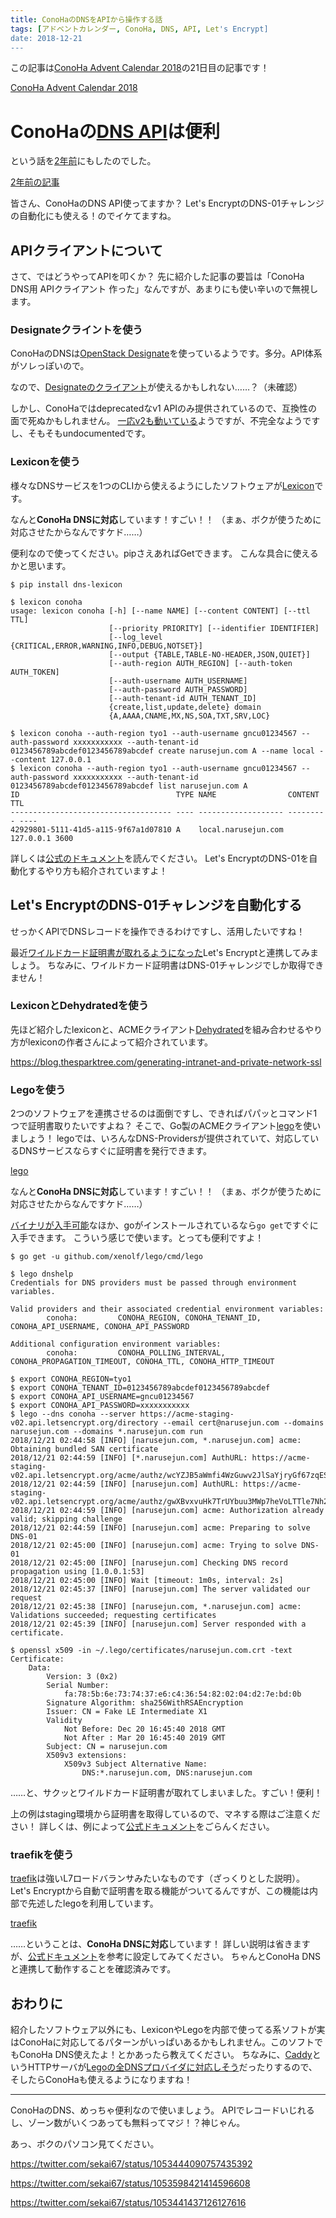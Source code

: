 ```yaml
---
title: ConoHaのDNSをAPIから操作する話
tags: [アドベントカレンダー, ConoHa, DNS, API, Let's Encrypt]
date: 2018-12-21
---
```


この記事は[ConoHa Advent Calendar 2018](https://qiita.com/advent-calendar/2018/conoha)の21日目の記事です！

[ConoHa Advent Calendar 2018](https://qiita.com/advent-calendar/2018/conoha)

# ConoHaの[DNS API](https://www.conoha.jp/docs/)は便利

という話を[2年前](/posts/14/)にもしたのでした。

[2年前の記事](/posts/14/)

皆さん、ConoHaのDNS API使ってますか？
Let's EncryptのDNS-01チャレンジの自動化にも使える！のでイケてますね。

## APIクライアントについて

さて、ではどうやってAPIを叩くか？
先に紹介した記事の要旨は「ConoHa DNS用 APIクライアント 作った」なんですが、あまりにも使い辛いので無視します。

### Designateクライントを使う

ConoHaのDNSは[OpenStack Designate](https://docs.openstack.org/designate/latest/)を使っているようです。多分。API体系がソレっぽいので。

なので、[Designateのクライアント](https://docs.openstack.org/python-designateclient/latest/cli/index.html)が使えるかもしれない……？（未確認）

しかし、ConoHaではdeprecatedなv1 APIのみ提供されているので、互換性の面で死ぬかもしれません。
[一応v2も動いている](https://dns-service.tyo1.conoha.io/)ようですが、不完全なようですし、そもそもundocumentedです。

### Lexiconを使う

様々なDNSサービスを1つのCLIから使えるようにしたソフトウェアが[Lexicon](https://github.com/AnalogJ/lexicon)です。

なんと**ConoHa DNSに対応**しています！すごい！！
（まぁ、ボクが使うために対応させたからなんですケド……）

便利なので使ってください。pipさえあればGetできます。
こんな具合に使えるかと思います。

```
$ pip install dns-lexicon

$ lexicon conoha
usage: lexicon conoha [-h] [--name NAME] [--content CONTENT] [--ttl TTL]
                      [--priority PRIORITY] [--identifier IDENTIFIER]
                      [--log_level {CRITICAL,ERROR,WARNING,INFO,DEBUG,NOTSET}]
                      [--output {TABLE,TABLE-NO-HEADER,JSON,QUIET}]
                      [--auth-region AUTH_REGION] [--auth-token AUTH_TOKEN]
                      [--auth-username AUTH_USERNAME]
                      [--auth-password AUTH_PASSWORD]
                      [--auth-tenant-id AUTH_TENANT_ID]
                      {create,list,update,delete} domain
                      {A,AAAA,CNAME,MX,NS,SOA,TXT,SRV,LOC}

$ lexicon conoha --auth-region tyo1 --auth-username gncu01234567 --auth-password xxxxxxxxxxx --auth-tenant-id 0123456789abcdef0123456789abcdef create narusejun.com A --name local --content 127.0.0.1
$ lexicon conoha --auth-region tyo1 --auth-username gncu01234567 --auth-password xxxxxxxxxxx --auth-tenant-id 0123456789abcdef0123456789abcdef list narusejun.com A
ID                                   TYPE NAME                CONTENT   TTL
------------------------------------ ---- ------------------- --------- ----
42929801-5111-41d5-a115-9f67a1d07810 A    local.narusejun.com 127.0.0.1 3600
```

詳しくは[公式のドキュメント](https://github.com/AnalogJ/lexicon)を読んでください。
Let's EncryptのDNS-01を自動化するやり方も紹介されていますよ！

## Let's EncryptのDNS-01チャレンジを自動化する

せっかくAPIでDNSレコードを操作できるわけですし、活用したいですね！

最近[ワイルドカード証明書が取れるようになった](/posts/23/)Let's Encryptと連携してみましょう。
ちなみに、ワイルドカード証明書はDNS-01チャレンジでしか取得できません！

### LexiconとDehydratedを使う

先ほど紹介したlexiconと、ACMEクライアント[Dehydrated](https://github.com/lukas2511/dehydrated)を組み合わせるやり方がlexiconの作者さんによって紹介されています。

https://blog.thesparktree.com/generating-intranet-and-private-network-ssl

### Legoを使う

2つのソフトウェアを連携させるのは面倒ですし、できればパパッとコマンド1つで証明書取りたいですよね？
そこで、Go製のACMEクライアント[lego](https://github.com/xenolf/lego)を使いましょう！
legoでは、いろんなDNS-Providersが提供されていて、対応しているDNSサービスならすぐに証明書を発行できます。

[lego](https://github.com/xenolf/lego)

なんと**ConoHa DNSに対応**しています！すごい！！
（まぁ、ボクが使うために対応させたからなんですケド……）

[バイナリが入手可能](https://github.com/xenolf/lego/releases)なほか、goがインストールされているなら`go get`ですぐに入手できます。
こういう感じで使います。とっても便利ですよ！

```
$ go get -u github.com/xenolf/lego/cmd/lego

$ lego dnshelp
Credentials for DNS providers must be passed through environment variables.

Valid providers and their associated credential environment variables:
        conoha:         CONOHA_REGION, CONOHA_TENANT_ID, CONOHA_API_USERNAME, CONOHA_API_PASSWORD

Additional configuration environment variables:
        conoha:         CONOHA_POLLING_INTERVAL, CONOHA_PROPAGATION_TIMEOUT, CONOHA_TTL, CONOHA_HTTP_TIMEOUT

$ export CONOHA_REGION=tyo1
$ export CONOHA_TENANT_ID=0123456789abcdef0123456789abcdef
$ export CONOHA_API_USERNAME=gncu01234567
$ export CONOHA_API_PASSWORD=xxxxxxxxxxx
$ lego --dns conoha --server https://acme-staging-v02.api.letsencrypt.org/directory --email cert@narusejun.com --domains narusejun.com --domains *.narusejun.com run
2018/12/21 02:44:58 [INFO] [narusejun.com, *.narusejun.com] acme: Obtaining bundled SAN certificate
2018/12/21 02:44:59 [INFO] [*.narusejun.com] AuthURL: https://acme-staging-v02.api.letsencrypt.org/acme/authz/wcYZJB5aWmfi4WzGuwv2JlSaYjryGf67zqES8h8bmEg
2018/12/21 02:44:59 [INFO] [narusejun.com] AuthURL: https://acme-staging-v02.api.letsencrypt.org/acme/authz/gwXBvxvuHk7TrUYbuu3MWp7heVoLTTle7Nh2ng98b74
2018/12/21 02:44:59 [INFO] [narusejun.com] acme: Authorization already valid; skipping challenge
2018/12/21 02:44:59 [INFO] [narusejun.com] acme: Preparing to solve DNS-01
2018/12/21 02:45:00 [INFO] [narusejun.com] acme: Trying to solve DNS-01
2018/12/21 02:45:00 [INFO] [narusejun.com] Checking DNS record propagation using [1.0.0.1:53]
2018/12/21 02:45:00 [INFO] Wait [timeout: 1m0s, interval: 2s]
2018/12/21 02:45:37 [INFO] [narusejun.com] The server validated our request
2018/12/21 02:45:38 [INFO] [narusejun.com, *.narusejun.com] acme: Validations succeeded; requesting certificates
2018/12/21 02:45:39 [INFO] [narusejun.com] Server responded with a certificate.

$ openssl x509 -in ~/.lego/certificates/narusejun.com.crt -text
Certificate:
    Data:
        Version: 3 (0x2)
        Serial Number:
            fa:78:5b:6e:73:74:37:e6:c4:36:54:82:02:04:d2:7e:bd:0b
        Signature Algorithm: sha256WithRSAEncryption
        Issuer: CN = Fake LE Intermediate X1
        Validity
            Not Before: Dec 20 16:45:40 2018 GMT
            Not After : Mar 20 16:45:40 2019 GMT
        Subject: CN = narusejun.com
        X509v3 extensions:
            X509v3 Subject Alternative Name:
                DNS:*.narusejun.com, DNS:narusejun.com
```

……と、サクッとワイルドカード証明書が取れてしまいました。すごい！便利！

上の例はstaging環境から証明書を取得しているので、マネする際はご注意ください！
詳しくは、例によって[公式ドキュメント](https://github.com/xenolf/lego)をごらんください。

### traefikを使う

[traefik](https://docs.traefik.io/)は強いL7ロードバランサみたいなものです（ざっくりとした説明）。
Let's Encryptから自動で証明書を取る機能がついてるんですが、この機能は内部で先述したlegoを利用しています。

[traefik](https://docs.traefik.io/)

……ということは、**ConoHa DNSに対応**しています！
詳しい説明は省きますが、[公式ドキュメント](https://docs.traefik.io/configuration/acme/)を参考に設定してみてください。
ちゃんとConoHa DNSと連携して動作することを確認済みです。

## おわりに

紹介したソフトウェア以外にも、LexiconやLegoを内部で使ってる系ソフトが実はConoHaに対応してるパターンがいっぱいあるかもしれません。このソフトでもConoHa DNS使えたよ！とかあったら教えてください。
ちなみに、[Caddy](https://caddyserver.com/)というHTTPサーバが[Legoの全DNSプロバイダに対応しそう](https://caddy.community/t/poll-we-can-end-dns-provider-plugins-should-we/4887)だったりするので、そしたらConoHaも使えるようになりますね！

----

ConoHaのDNS、めっちゃ便利なので使いましょう。
APIでレコードいじれるし、ゾーン数がいくつあっても無料ってマジ！？神じゃん。

あっ、ボクのパソコン見てください。

https://twitter.com/sekai67/status/1053444090757435392

https://twitter.com/sekai67/status/1053598421414596608

https://twitter.com/sekai67/status/1053441437126127616
